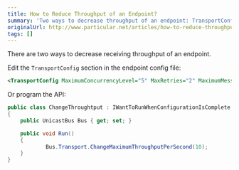 ```yaml
---
title: How to Reduce Throughput of an Endpoint?
summary: 'Two ways to decrease throughput of an endpoint: TransportConfig in endpoint config or program the API.'
originalUrl: http://www.particular.net/articles/how-to-reduce-throughput-of-an-endpoint
tags: []
---
```


There are two ways to decrease receiving throughput of an endpoint.

Edit the `TransportConfig` section in the endpoint config file:


```XML
<TransportConfig MaximumConcurrencyLevel="5" MaxRetries="2" MaximumMessageThroughputPerSecond="10"/>
```

 Or program the API:​


```C#
public class ChangeThroughtput : IWantToRunWhenConfigurationIsComplete
{
    public UnicastBus Bus { get; set; }

    public void Run()
    {
            Bus.Transport.ChangeMaximumThroughputPerSecond(10);
    }
}
```




